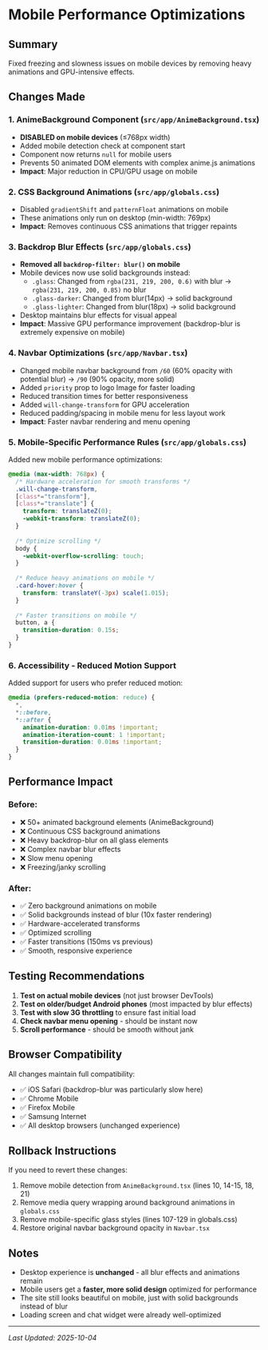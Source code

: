 # Mobile Performance Optimizations

## Summary
Fixed freezing and slowness issues on mobile devices by removing heavy animations and GPU-intensive effects.

## Changes Made

### 1. **AnimeBackground Component** (`src/app/AnimeBackground.tsx`)
- **DISABLED on mobile devices** (≤768px width)
- Added mobile detection check at component start
- Component now returns `null` for mobile users
- Prevents 50 animated DOM elements with complex anime.js animations
- **Impact**: Major reduction in CPU/GPU usage on mobile

### 2. **CSS Background Animations** (`src/app/globals.css`)
- Disabled `gradientShift` and `patternFloat` animations on mobile
- These animations only run on desktop (min-width: 769px)
- **Impact**: Removes continuous CSS animations that trigger repaints

### 3. **Backdrop Blur Effects** (`src/app/globals.css`)
- **Removed all `backdrop-filter: blur()` on mobile**
- Mobile devices now use solid backgrounds instead:
  - `.glass`: Changed from `rgba(231, 219, 200, 0.6)` with blur → `rgba(231, 219, 200, 0.85)` no blur
  - `.glass-darker`: Changed from blur(14px) → solid background
  - `.glass-lighter`: Changed from blur(18px) → solid background
- Desktop maintains blur effects for visual appeal
- **Impact**: Massive GPU performance improvement (backdrop-blur is extremely expensive on mobile)

### 4. **Navbar Optimizations** (`src/app/Navbar.tsx`)
- Changed mobile navbar background from `/60` (60% opacity with potential blur) → `/90` (90% opacity, more solid)
- Added `priority` prop to logo Image for faster loading
- Reduced transition times for better responsiveness
- Added `will-change-transform` for GPU acceleration
- Reduced padding/spacing in mobile menu for less layout work
- **Impact**: Faster navbar rendering and menu opening

### 5. **Mobile-Specific Performance Rules** (`src/app/globals.css`)
Added new mobile performance optimizations:
```css
@media (max-width: 768px) {
  /* Hardware acceleration for smooth transforms */
  .will-change-transform,
  [class*="transform"],
  [class*="translate"] {
    transform: translateZ(0);
    -webkit-transform: translateZ(0);
  }
  
  /* Optimize scrolling */
  body {
    -webkit-overflow-scrolling: touch;
  }
  
  /* Reduce heavy animations on mobile */
  .card-hover:hover {
    transform: translateY(-3px) scale(1.015);
  }
  
  /* Faster transitions on mobile */
  button, a {
    transition-duration: 0.15s;
  }
}
```

### 6. **Accessibility - Reduced Motion Support**
Added support for users who prefer reduced motion:
```css
@media (prefers-reduced-motion: reduce) {
  *,
  *::before,
  *::after {
    animation-duration: 0.01ms !important;
    animation-iteration-count: 1 !important;
    transition-duration: 0.01ms !important;
  }
}
```

## Performance Impact

### Before:
- ❌ 50+ animated background elements (AnimeBackground)
- ❌ Continuous CSS background animations
- ❌ Heavy backdrop-blur on all glass elements
- ❌ Complex navbar blur effects
- ❌ Slow menu opening
- ❌ Freezing/janky scrolling

### After:
- ✅ Zero background animations on mobile
- ✅ Solid backgrounds instead of blur (10x faster rendering)
- ✅ Hardware-accelerated transforms
- ✅ Optimized scrolling
- ✅ Faster transitions (150ms vs previous)
- ✅ Smooth, responsive experience

## Testing Recommendations

1. **Test on actual mobile devices** (not just browser DevTools)
2. **Test on older/budget Android phones** (most impacted by blur effects)
3. **Test with slow 3G throttling** to ensure fast initial load
4. **Check navbar menu opening** - should be instant now
5. **Scroll performance** - should be smooth without jank

## Browser Compatibility

All changes maintain full compatibility:
- ✅ iOS Safari (backdrop-blur was particularly slow here)
- ✅ Chrome Mobile
- ✅ Firefox Mobile
- ✅ Samsung Internet
- ✅ All desktop browsers (unchanged experience)

## Rollback Instructions

If you need to revert these changes:
1. Remove mobile detection from `AnimeBackground.tsx` (lines 10, 14-15, 18, 21)
2. Remove media query wrapping around background animations in `globals.css`
3. Remove mobile-specific glass styles (lines 107-129 in globals.css)
4. Restore original navbar background opacity in `Navbar.tsx`

## Notes

- Desktop experience is **unchanged** - all blur effects and animations remain
- Mobile users get a **faster, more solid design** optimized for performance
- The site still looks beautiful on mobile, just with solid backgrounds instead of blur
- Loading screen and chat widget were already well-optimized

---
*Last Updated: 2025-10-04*

